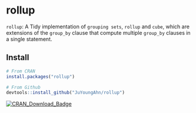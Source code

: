 

# rollup

`rollup`: A Tidy implementation of `grouping sets`, `rollup` and `cube`, which are extensions of the `group_by` clause that compute multiple `group_by` clauses in a single statement. 

## Install

```r
# From CRAN
install.packages("rollup")

# From Github
devtools::install_github("JuYoungAhn/rollup")
```
[![CRAN\_Download\_Badge](https://cranlogs.r-pkg.org/badges/rollup)](https://CRAN.R-project.org/package=rollup)
